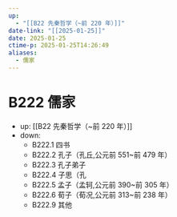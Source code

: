 ```yaml
---
up:
  - "[[B22 先秦哲学（~前 220 年）]]"
date-link: "[[2025-01-25]]"
date: 2025-01-25
ctime-p: 2025-01-25T14:26:49
aliases:
  - 儒家
---
```


# B222 儒家

- up: [[B22 先秦哲学（~前 220 年）]]
- down:	
	- B222.1 四书
	- B222.2 孔子（孔丘,公元前 551~前 479 年）
	- B222.3 孔子弟子
	- B222.4 子思（孔
	- B222.5 孟子（孟轲,公元前 390~前 305 年）
	- B222.6 荀子（荀况,公元前 313~前 238 年）
	- B222.9 其他
	
